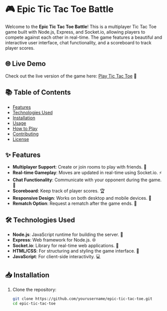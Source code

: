# 🎮 Epic Tic Tac Toe Battle

Welcome to the **Epic Tic Tac Toe Battle**! This is a multiplayer Tic Tac Toe game built with Node.js, Express, and Socket.io, allowing players to compete against each other in real-time. The game features a beautiful and interactive user interface, chat functionality, and a scoreboard to track player scores.

## 🌐 Live Demo

Check out the live version of the game here: [Play Tic Tac Toe](https://tic-tac-toe-940j.onrender.com/) 🎉

## 📚 Table of Contents

- [Features](#features)
- [Technologies Used](#technologies-used)
- [Installation](#installation)
- [Usage](#usage)
- [How to Play](#how-to-play)
- [Contributing](#contributing)
- [License](#license)

## ✨ Features

- **Multiplayer Support**: Create or join rooms to play with friends. 🤝
- **Real-time Gameplay**: Moves are updated in real-time using Socket.io. ⚡
- **Chat Functionality**: Communicate with your opponent during the game. 💬
- **Scoreboard**: Keep track of player scores. 🏆
- **Responsive Design**: Works on both desktop and mobile devices. 📱
- **Rematch Option**: Request a rematch after the game ends. 🔄

## 🛠️ Technologies Used

- **Node.js**: JavaScript runtime for building the server. 🚀
- **Express**: Web framework for Node.js. 🌐
- **Socket.io**: Library for real-time web applications. 🔗
- **HTML/CSS**: For structuring and styling the game interface. 🎨
- **JavaScript**: For client-side interactivity. 💻

## 📥 Installation

1. Clone the repository:
   ```bash
   git clone https://github.com/yourusername/epic-tic-tac-toe.git
   cd epic-tic-tac-toe
